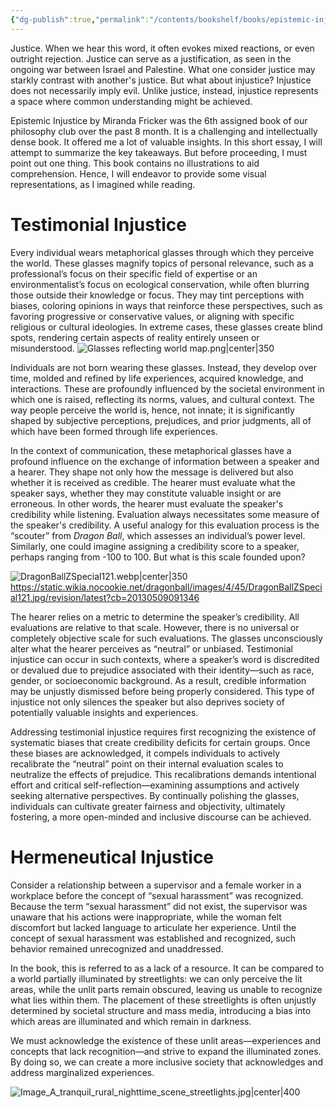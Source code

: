 ```yaml
---
{"dg-publish":true,"permalink":"/contents/bookshelf/books/epistemic-injustice/","created":"2024-11-24T10:37:18.451+01:00","updated":"2024-12-08T16:40:40.266+01:00"}
---
```



Justice. When we hear this word, it often evokes mixed reactions, or even outright rejection. Justice can serve as a justification, as seen in the ongoing war between Israel and Palestine. What one consider justice may starkly contrast with another's justice. But what about injustice? Injustice does not necessarily imply evil. Unlike justice, instead, injustice represents a space where common understanding might be achieved. 

Epistemic Injustice by Miranda Fricker was the 6th assigned book of our philosophy club over the past 8 month. It is a challenging and intellectually dense book. It offered me a lot of valuable insights. In this short essay, I will attempt to summarize the key takeaways. But before proceeding, I must point out one thing. This book contains no illustrations to aid comprehension. Hence, I will endeavor to provide some visual representations, as I imagined while reading. 

# Testimonial Injustice

Every individual wears metaphorical glasses through which they perceive the world. These glasses magnify topics of personal relevance, such as a professional’s focus on their specific field of expertise or an environmentalist’s focus on ecological conservation, while often blurring those outside their knowledge or focus. They may tint perceptions with biases, coloring opinions in ways that reinforce these perspectives, such as favoring progressive or conservative values, or aligning with specific religious or cultural ideologies. In extreme cases, these glasses create blind spots, rendering certain aspects of reality entirely unseen or misunderstood.
![Glasses reflecting world map.png|center|350](/img/user/Glasses%20reflecting%20world%20map.png)

Individuals are not born wearing these glasses. Instead, they develop over time, molded and refined by life experiences, acquired knowledge, and interactions. These are profoundly influenced by the societal environment in which one is raised, reflecting its norms, values, and cultural context. The way people perceive the world is, hence, not innate; it is significantly shaped by subjective perceptions, prejudices, and prior judgments, all of which have been formed through life experiences.

In the context of communication, these metaphorical glasses have a profound influence on the exchange of information between a speaker and a hearer. They shape not only how the message is delivered but also whether it is received as credible. The hearer must evaluate what the speaker says, whether they may constitute valuable insight or are erroneous. In other words, the hearer must evaluate the speaker's credibility while listening. Evaluation always necessitates some measure of the speaker's credibility. A useful analogy for this evaluation process is the “scouter” from *Dragon Ball*, which assesses an individual’s power level. Similarly, one could imagine assigning a credibility score to a speaker, perhaps ranging from -100 to 100. But what is this scale founded upon? 

![DragonBallZSpecial121.webp|center|350](/img/user/Contents/Bookshelf/Books/Epistemic%20injustice%20DB/DragonBallZSpecial121.webp)
https://static.wikia.nocookie.net/dragonball/images/4/45/DragonBallZSpecial121.jpg/revision/latest?cb=20130509091346

The hearer relies on a metric to determine the speaker’s credibility. All evaluations are relative to that scale. However, there is no universal or completely objective scale for such evaluations. The glasses unconsciously alter what the hearer perceives as “neutral” or unbiased. Testimonial injustice can occur in such contexts, where a speaker’s word is discredited or devalued due to prejudice associated with their identity—such as race, gender, or socioeconomic background. As a result, credible information may be unjustly dismissed before being properly considered. This type of injustice not only silences the speaker but also deprives society of potentially valuable insights and experiences.

Addressing testimonial injustice requires first recognizing the existence of systematic biases that create credibility deficits for certain groups. Once these biases are acknowledged, it compels individuals to actively recalibrate the “neutral” point on their internal evaluation scales to neutralize the effects of prejudice. This recalibrations demands intentional effort and critical self-reflection—examining assumptions and actively seeking alternative perspectives. By continually polishing the glasses, individuals can cultivate greater fairness and objectivity, ultimately fostering, a more open-minded and inclusive discourse can be achieved.



# Hermeneutical Injustice

Consider a relationship between a supervisor and a female worker in a workplace before the concept of “sexual harassment” was recognized. Because the term “sexual harassment” did not exist, the supervisor was unaware that his actions were inappropriate, while the woman felt discomfort but lacked language to articulate her experience. Until the concept of sexual harassment was established and recognized, such behavior remained unrecognized and unaddressed. 

In the book, this is referred to as a lack of a resource. It can be compared to a world partially illuminated by streetlights: we can only perceive the lit areas, while the unlit parts remain obscured, leaving us unable to recognize what lies within them. The placement of these streetlights is often unjustly determined by societal structure and mass media, introducing a bias into which areas are illuminated and which remain in darkness. 

We must acknowledge the existence of these unlit areas—experiences and concepts that lack recognition—and strive to expand the illuminated zones. By doing so, we can create a more inclusive society that acknowledges and address marginalized experiences. 

![Image_A_tranquil_rural_nighttime_scene_streetlights.jpg|center|400](/img/user/Contents/Bookshelf/Books/Epistemic%20injustice%20DB/Image_A_tranquil_rural_nighttime_scene_streetlights.jpg)
